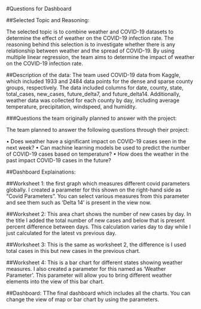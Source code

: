 #Questions for Dashboard

##Selected Topic and Reasoning:

The selected topic is to combine weather and COVID-19 datasets to determine the effect of weather on the COVID-19 infection rate. The reasoning behind this selection is to investigate whether there is any relationship between weather and the spread of COVID-19. By using multiple linear regression, the team aims to determine the impact of weather on the COVID-19 infection rate.


##Description of the data:
The team used COVID-19 data from Kaggle, which included 1933 and 2484 data points for the dense and sparse county groups, respectively. The data included columns for date, county, state, total_cases, new_cases, future_delta7, and future_delta14. Additionally, weather data was collected for each county by day, including average temperature, precipitation, windspeed, and humidity.

###Questions the team originally planned to answer with the project:

The team planned to answer the following questions through their project:

•	Does weather have a significant impact on COVID-19 cases seen in the next week?
•	Can machine learning models be used to predict the number of COVID-19 cases based on temperature?
•	How does the weather in the past impact COVID-19 cases in the future?

##Dashboard Explainations:

##Worksheet 1: 
the first graph which measures different covid parameters globally. I created a parameter for this shown on the right-hand side as “Covid Parameters”. You can select various measures from this parameter and see them such as ‘Delta 14’ is present in the view now.

##Worksheet 2:
This area chart shows the number of new cases by day. In the title I added the total number of new cases and below that is present percent difference between days. This calculation varies day to day while I just calculated for the latest vs previous day.

##Worksheet 3:
This is the same as worksheet 2, the difference is I used total cases in this but new cases in the previous chart.

##Worksheet 4:
This is a bar chart for different states showing weather measures. I also created a parameter for this named as ‘Weather Parameter’. This parameter will allow you to bring different weather elements into the view of this bar chart.

##Dashboard:
TThe final dashboard which includes all the charts. You can change the view of map or bar chart by using the parameters.